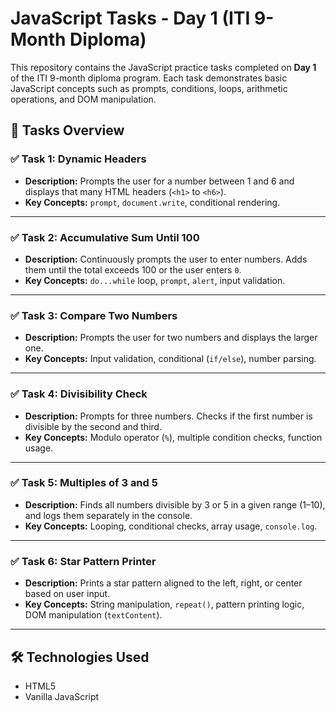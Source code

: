 # JavaScript Tasks - Day 1 (ITI 9-Month Diploma)

This repository contains the JavaScript practice tasks completed on **Day 1** of the ITI 9-month diploma program. Each task demonstrates basic JavaScript concepts such as prompts, conditions, loops, arithmetic operations, and DOM manipulation.

## 📁 Tasks Overview

### ✅ Task 1: Dynamic Headers
- **Description:** Prompts the user for a number between 1 and 6 and displays that many HTML headers (`<h1>` to `<h6>`).
- **Key Concepts:** `prompt`, `document.write`, conditional rendering.

---

### ✅ Task 2: Accumulative Sum Until 100
- **Description:** Continuously prompts the user to enter numbers. Adds them until the total exceeds 100 or the user enters `0`.
- **Key Concepts:** `do...while` loop, `prompt`, `alert`, input validation.

---

### ✅ Task 3: Compare Two Numbers
- **Description:** Prompts the user for two numbers and displays the larger one.
- **Key Concepts:** Input validation, conditional (`if/else`), number parsing.

---

### ✅ Task 4: Divisibility Check
- **Description:** Prompts for three numbers. Checks if the first number is divisible by the second and third.
- **Key Concepts:** Modulo operator (`%`), multiple condition checks, function usage.

---

### ✅ Task 5: Multiples of 3 and 5
- **Description:** Finds all numbers divisible by 3 or 5 in a given range (1–10), and logs them separately in the console.
- **Key Concepts:** Looping, conditional checks, array usage, `console.log`.

---

### ✅ Task 6: Star Pattern Printer
- **Description:** Prints a star pattern aligned to the left, right, or center based on user input.
- **Key Concepts:** String manipulation, `repeat()`, pattern printing logic, DOM manipulation (`textContent`).

---

## 🛠 Technologies Used
- HTML5
- Vanilla JavaScript
